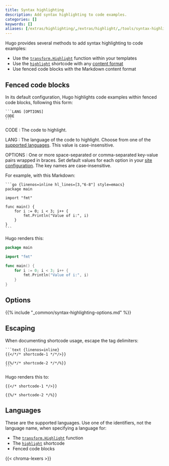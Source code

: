```yaml
---
title: Syntax highlighting
description: Add syntax highlighting to code examples.
categories: []
keywords: []
aliases: [/extras/highlighting/,/extras/highlight/,/tools/syntax-highlighting/]
---
```


Hugo provides several methods to add syntax highlighting to code examples:

- Use the [`transform.Highlight`] function within your templates
- Use the [`highlight`] shortcode with any [content format](g)
- Use fenced code blocks with the Markdown content format

[`transform.Highlight`]: /functions/transform/highlight/
[`highlight`]: /shortcodes/highlight/

## Fenced code blocks

In its default configuration, Hugo highlights code examples within fenced code blocks, following this form:

````text {file="content/example.md"}
```LANG [OPTIONS]
CODE
```
````

CODE
: The code to highlight.

LANG
: The language of the code to highlight. Choose from one of the [supported languages]. This value is case-insensitive.

OPTIONS
: One or more space-separated or comma-separated key-value pairs wrapped in braces. Set default values for each option in your [site configuration]. The key names are case-insensitive.

[supported languages]: #languages
[site configuration]: /configuration/markup/#highlight

For example, with this Markdown:

````text {file="content/example.md"}
```go {linenos=inline hl_lines=[3,"6-8"] style=emacs}
package main

import "fmt"

func main() {
    for i := 0; i < 3; i++ {
        fmt.Println("Value of i:", i)
    }
}
```
````

Hugo renders this:

```go {linenos=inline, hl_lines=[3, "6-8"], style=emacs}
package main

import "fmt"

func main() {
    for i := 0; i < 3; i++ {
        fmt.Println("Value of i:", i)
    }
}
```

## Options

{{% include "_common/syntax-highlighting-options.md" %}}

## Escaping

When documenting shortcode usage, escape the tag delimiters:

````text {file="content/example.md"}
```text {linenos=inline}
{{</*/* shortcode-1 */*/>}}

{{%/*/* shortcode-2 */*/%}}
```
````

Hugo renders this to:

```text {linenos=inline}
{{</* shortcode-1 */>}}

{{%/* shortcode-2 */%}}
```

## Languages

These are the supported languages. Use one of the identifiers, not the language name, when specifying a language for:

- The [`transform.Highlight`] function
- The [`highlight`] shortcode
- Fenced code blocks

{{< chroma-lexers >}}
